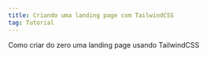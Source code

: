 ```yaml
---
title: Criando uma landing page com TailwindCSS
tag: Tutorial
---
```

Como criar do zero uma landing page usando TailwindCSS
<!--more-->